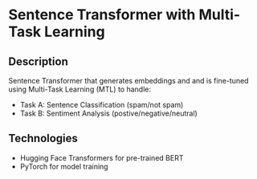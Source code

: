 # Sentence Transformer with Multi-Task Learning

## Description
Sentence Transformer that generates embeddings and and is fine-tuned using Multi-Task Learning (MTL) to handle:
- Task A: Sentence Classification (spam/not spam)
- Task B: Sentiment Analysis (postive/negative/neutral)

## Technologies
- Hugging Face Transformers for pre-trained BERT
- PyTorch for model training
